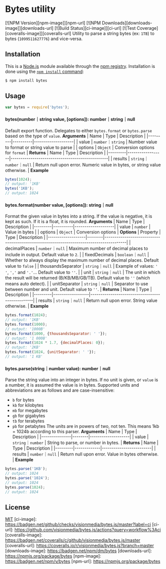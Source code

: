 # Bytes utility
[![NPM Version][npm-image]][npm-url]
[![NPM Downloads][downloads-image]][downloads-url]
[![Build Status][ci-image]][ci-url]
[![Test Coverage][coveralls-image]][coveralls-url]
Utility to parse a string bytes (ex: `1TB`) to bytes (`1099511627776`) and vice-versa.
## Installation
This is a [Node.js](https://nodejs.org/en/) module available through the
[npm registry](https://www.npmjs.com/). Installation is done using the
[`npm install` command](https://docs.npmjs.com/getting-started/installing-npm-packages-locally):
```bash
$ npm install bytes
```
## Usage
```js
var bytes = require('bytes');
```
#### bytes(number｜string value, [options]): number｜string｜null
Default export function. Delegates to either `bytes.format` or `bytes.parse` based on the type of `value`.
**Arguments**
| Name    | Type     | Description        |
|---------|----------|--------------------|
| value   | `number`｜`string` | Number value to format or string value to parse |
| options | `Object` | Conversion options for `format` |
**Returns**
| Name    | Type             | Description                                     |
|---------|------------------|-------------------------------------------------|
| results | `string`｜`number`｜`null` | Return null upon error. Numeric value in bytes, or string value otherwise. |
**Example**
```js
bytes(1024);
// output: '1KB'
bytes('1KB');
// output: 1024
```
#### bytes.format(number value, [options]): string｜null
Format the given value in bytes into a string. If the value is negative, it is kept as such. If it is a float, it is
 rounded.
**Arguments**
| Name    | Type     | Description        |
|---------|----------|--------------------|
| value   | `number` | Value in bytes     |
| options | `Object` | Conversion options |
**Options**
| Property          | Type   | Description                                                                             |
|-------------------|--------|-----------------------------------------------------------------------------------------|
| decimalPlaces | `number`｜`null` | Maximum number of decimal places to include in output. Default value to `2`. |
| fixedDecimals | `boolean`｜`null` | Whether to always display the maximum number of decimal places. Default value to `false` |
| thousandsSeparator | `string`｜`null` | Example of values: `' '`, `','` and `'.'`... Default value to `''`. |
| unit | `string`｜`null` | The unit in which the result will be returned (B/KB/MB/GB/TB). Default value to `''` (which means auto detect). |
| unitSeparator | `string`｜`null` | Separator to use between number and unit. Default value to `''`. |
**Returns**
| Name    | Type             | Description                                     |
|---------|------------------|-------------------------------------------------|
| results | `string`｜`null` | Return null upon error. String value otherwise. |
**Example**
```js
bytes.format(1024);
// output: '1KB'
bytes.format(1000);
// output: '1000B'
bytes.format(1000, {thousandsSeparator: ' '});
// output: '1 000B'
bytes.format(1024 * 1.7, {decimalPlaces: 0});
// output: '2KB'
bytes.format(1024, {unitSeparator: ' '});
// output: '1 KB'
```
#### bytes.parse(string｜number value): number｜null
Parse the string value into an integer in bytes. If no unit is given, or `value`
is a number, it is assumed the value is in bytes.
Supported units and abbreviations are as follows and are case-insensitive:
  * `b` for bytes
  * `kb` for kilobytes
  * `mb` for megabytes
  * `gb` for gigabytes
  * `tb` for terabytes
  * `pb` for petabytes
The units are in powers of two, not ten. This means 1kb = 1024b according to this parser.
**Arguments**
| Name          | Type   | Description        |
|---------------|--------|--------------------|
| value   | `string`｜`number` | String to parse, or number in bytes.   |
**Returns**
| Name    | Type        | Description             |
|---------|-------------|-------------------------|
| results | `number`｜`null` | Return null upon error. Value in bytes otherwise. |
**Example**
```js
bytes.parse('1KB');
// output: 1024
bytes.parse('1024');
// output: 1024
bytes.parse(1024);
// output: 1024
```
## License
[MIT](LICENSE)
[ci-image]: https://badgen.net/github/checks/visionmedia/bytes.js/master?label=ci
[ci-url]: https://github.com/visionmedia/bytes.js/actions?query=workflow%3Aci
[coveralls-image]: https://badgen.net/coveralls/c/github/visionmedia/bytes.js/master
[coveralls-url]: https://coveralls.io/r/visionmedia/bytes.js?branch=master
[downloads-image]: https://badgen.net/npm/dm/bytes
[downloads-url]: https://npmjs.org/package/bytes
[npm-image]: https://badgen.net/npm/v/bytes
[npm-url]: https://npmjs.org/package/bytes
